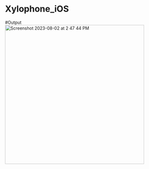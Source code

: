 # Xylophone_iOS

#Output
<img width="458" alt="Screenshot 2023-08-02 at 2 47 44 PM" src="https://github.com/vaishnavi3421/Xylophone_iOS/assets/83684733/d0056a1e-e4e0-41fd-93f7-eead8907b6e7">
